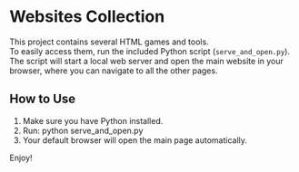 # Websites Collection

This project contains several HTML games and tools.  
To easily access them, run the included Python script (`serve_and_open.py`).  
The script will start a local web server and open the main website in your browser, where you can navigate to all the other pages.

## How to Use

1. Make sure you have Python installed.
2. Run: python serve_and_open.py
3. Your default browser will open the main page automatically.

Enjoy!